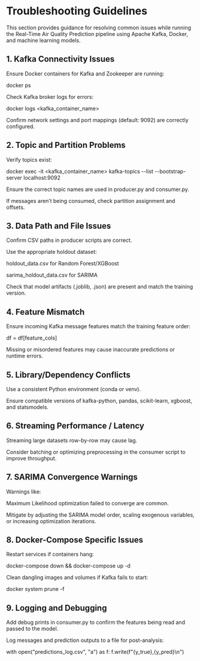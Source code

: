 # Troubleshooting Guidelines

This section provides guidance for resolving common issues while running the Real-Time Air Quality Prediction pipeline using Apache Kafka, Docker, and machine learning models.

## 1. Kafka Connectivity Issues

Ensure Docker containers for Kafka and Zookeeper are running:

docker ps


Check Kafka broker logs for errors:

docker logs <kafka_container_name>


Confirm network settings and port mappings (default: 9092) are correctly configured.

## 2. Topic and Partition Problems

Verify topics exist:

docker exec -it <kafka_container_name> kafka-topics --list --bootstrap-server localhost:9092


Ensure the correct topic names are used in producer.py and consumer.py.

If messages aren’t being consumed, check partition assignment and offsets.

## 3. Data Path and File Issues

Confirm CSV paths in producer scripts are correct.

Use the appropriate holdout dataset:

holdout_data.csv for Random Forest/XGBoost

sarima_holdout_data.csv for SARIMA

Check that model artifacts (.joblib, .json) are present and match the training version.

## 4. Feature Mismatch

Ensure incoming Kafka message features match the training feature order:

df = df[feature_cols]


Missing or misordered features may cause inaccurate predictions or runtime errors.

## 5. Library/Dependency Conflicts

Use a consistent Python environment (conda or venv).

Ensure compatible versions of kafka-python, pandas, scikit-learn, xgboost, and statsmodels.

## 6. Streaming Performance / Latency

Streaming large datasets row-by-row may cause lag.

Consider batching or optimizing preprocessing in the consumer script to improve throughput.

## 7. SARIMA Convergence Warnings

Warnings like:

Maximum Likelihood optimization failed to converge are common.

Mitigate by adjusting the SARIMA model order, scaling exogenous variables, or increasing optimization iterations.

## 8. Docker-Compose Specific Issues

Restart services if containers hang:

docker-compose down && docker-compose up -d


Clean dangling images and volumes if Kafka fails to start:

docker system prune -f

## 9. Logging and Debugging

Add debug prints in consumer.py to confirm the features being read and passed to the model.

Log messages and prediction outputs to a file for post-analysis:

with open("predictions_log.csv", "a") as f:
    f.write(f"{y_true},{y_pred}\n")
